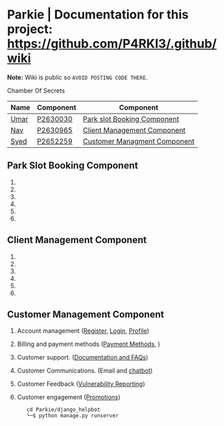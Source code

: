# Parkie | Documentation for this project: <https://github.com/P4RKI3/.github/wiki>

**Note:** Wiki is public so `AVOID POSTING CODE THERE`.

Chamber Of Secrets

| Name | Component | Component |
| ----------- | ----------- | ----------- |
| [Umar](https://github.com/itsumarsoomro) | [P2630030](mailto:P2630030@my365.dmu.ac.uk) | [Park slot Booking Component](https://github.com/P4RKI3/Parkie#park-slot-booking) |
| [Nav](https://github.com/navnoor1) | [P2630965](mailto:P2630965@my365.dmu.ac.uk) | [Client Management Component](https://github.com/P4RKI3/Parkie#client-management-component) |
| [Syed](https://github.com/No3Mc) | [P2652259](mailto:syed.naqvi3@my365.dmu.ac.uk) | [Customer Managment Component](https://github.com/P4RKI3/Parkie#customer-management-component) |

## Park Slot Booking Component

1.
2.
3.
4.
5.
6.

## Client Management Component

1.
2.
3.
4.
5.
6.

## Customer Management Component

1. Account management ([Register](Core/routes/CustDev/Register), [Login](Core/routes/CustDev/Login), [Profile](Core/routes/CustDev/Profile))
2. Billing and payment methods ([Payment Methods](Core/routes/CustDev/PayMeths), )
3. Customer support. ([Documentation and FAQs](Core/routes/CustDev/DocnFAQ))
4. Customer Communications. (Email and [chatbot](django_helpbot))
5. Customer Feedback ([Vulnerability Reporting](Core/routes/CustDev/VulRep))
6. Customer engagement ([Promotions](Core/routes/CustDev/Promos))


          cd Parkie/django_helpbot
          └─$ python manage.py runserver
